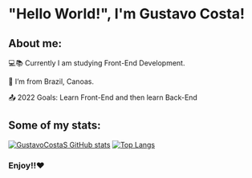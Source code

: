 # "Hello World!", I'm Gustavo Costa!

## About me:

:computer::books: Currently I am studying Front-End Development.

:house_with_garden: I’m from Brazil, Canoas.

:outbox_tray: 2022 Goals: Learn Front-End and then learn Back-End

## Some of my stats:

[![GustavoCostaS GitHub stats](https://github-readme-stats.vercel.app/api?username=Gustavo-Costa-Code&theme=dark)](https://github.com/Gustavo-Costa-Code/github-readme-stats)
[![Top Langs](https://github-readme-stats.vercel.app/api/top-langs/?username=Gustavo-Costa-Code&theme=dark)](https://github.com/Gustavo-Costa-Code/github-readme-stats)

### Enjoy!!:heart:

